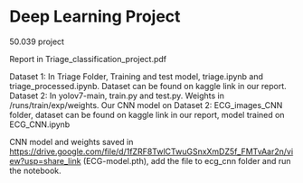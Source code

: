 # Deep Learning Project
 50.039 project

Report in Triage_classification_project.pdf

Dataset 1: In Triage Folder, Training and test model, triage.ipynb and triage_processed.ipynb. Dataset can be found on kaggle link in our report.
Dataset 2: In yolov7-main, train.py and test.py. Weights in /runs/train/exp/weights.
Our CNN model on Dataset 2: ECG_images_CNN folder, dataset can be found on kaggle link in our report, model trained on ECG_CNN.ipynb


CNN model and weights saved in https://drive.google.com/file/d/1fZRF8TwlCTwuGSnxXmDZ5f_FMTvAar2n/view?usp=share_link (ECG-model.pth), add the file to ecg_cnn folder and run the notebook.
